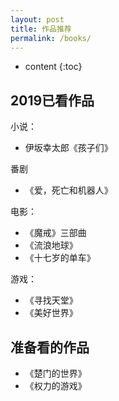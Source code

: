 ```yaml
---
layout: post
title: 作品推荐
permalink: /books/
---
```


* content
{:toc}


2019已看作品
-----------------------------------------------------------------

小说：  
+ 伊坂幸太郎《孩子们》  
  
番剧
+ 《爱，死亡和机器人》
  
电影：    
+ 《魔戒》三部曲
+ 《流浪地球》
+ 《十七岁的单车》

游戏： 
+ 《寻找天堂》  
+ 《美好世界》  

准备看的作品
-----------------------------------------------------------------

+ 《楚门的世界》  
+ 《权力的游戏》  
